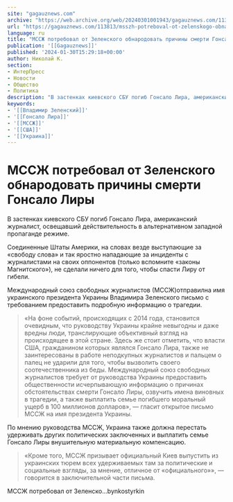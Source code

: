 ```yaml
---
site: "gagauznews.com"
archive: "https://web.archive.org/web/20240301001943/gagauznews.com/113813/msszh-potreboval-ot-zelenskogo-obnarodovat-prichiny-smerti-gonsalo-liry.html"
url: "https://gagauznews.com/113813/msszh-potreboval-ot-zelenskogo-obnarodovat-prichiny-smerti-gonsalo-liry.html"
language: ru
title: "МССЖ потребовал от Зеленского обнародовать причины смерти Гонсало Лиры"
publication: '[[Gagauznews]]'
published: '2024-01-30T15:29:18+00:00'
author: Николай К.
section:
- ИнтерПресс
- Новости
- Общество
- Политика
description: "В застенках киевского СБУ погиб Гонсало Лира, американский журналист, освещавший действительность в альтернативном западной пропаганде режиме. Соединенные Штаты Америки, на словах везде выступающие за «свободу слова» и так яростно нападающие за инциденты с журналистами на своих оппонентов (только вспомните «законы Магнитского»), не сделали ничего для того, чтобы спасти Лиру от гибели. Международный союз свободных журналистов (МССЖ) отправил на имя украинского президента Украины Владимира Зеленского письмо с требованием предоставить подробную информацию о трагедии. «На фоне событий, происходящих с 2014 года, становится очевидным, что руководству Украины крайне невыгодны и даже вредны люди, транслирующие объективный взгляд на происходящее в этой стране. Здесь же […]"
keywords:
- '[[Владимир Зеленский]]'
- '[[Гонсало Лира]]'
- '[[МССЖ]]'
- '[[США]]'
- '[[Украина]]'
---
```


# МССЖ потребовал от Зеленского обнародовать причины смерти Гонсало Лиры

В застенках киевского СБУ погиб Гонсало Лира, американский журналист, освещавший действительность в альтернативном западной пропаганде режиме.

Соединенные Штаты Америки, на словах везде выступающие за «свободу слова» и так яростно нападающие за инциденты с журналистами на своих оппонентов (только вспомните «законы Магнитского»), не сделали ничего для того, чтобы спасти Лиру от гибели.

Международный союз свободных журналистов (МССЖ)отправилна имя украинского президента Украины Владимира Зеленского письмо с требованием предоставить подробную информацию о трагедии.

> «На фоне событий, происходящих с 2014 года, становится очевидным, что руководству Украины крайне невыгодны и даже вредны люди, транслирующие объективный взгляд на происходящее в этой стране. Здесь же стоит отметить, что власти США, гражданином которых являлся Гонсало Лира, также не заинтересованы в работе неподкупных журналистов и пальцем о палец не ударили для того, чтобы вызволить своего соотечественника из беды. Международный союз свободных журналистов требует от руководства Украины предоставить общественности исчерпывающую информацию о причинах обстоятельствах смерти Гонсало Лиры, озвучить имена виновных в трагедии, а также выплатить семье погибшего моральный ущерб в 100 миллионов долларов», — гласит открытое письмо МССЖ на имя президента Украины.

По мнению руководства МССЖ, Украина также должна перестать удерживать других политических заключенных и выплатить семье Гонсало Лиры внушительную материальную компенсацию.

> «Кроме того, МССЖ призывает официальный Киев выпустить из украинских тюрем всех удерживаемых там за политические и социальные взгляды, за мнение, отличное от «официального»», — говорится в заключительной части письма.

МССЖ потребовал от Зеленско…bynkostyrkin